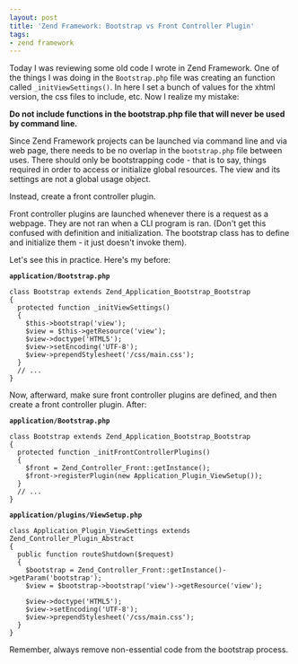 ```yaml
---
layout: post
title: 'Zend Framework: Bootstrap vs Front Controller Plugin'
tags:
- zend framework
---
```

Today I was reviewing some old code I wrote in Zend Framework.  One of the things I was doing in the `Bootstrap.php` file was creating an function called `_initViewSettings()`.  In here I set a bunch of values for the xhtml version, the css files to include, etc.  Now I realize my mistake:

**Do not include functions in the bootstrap.php file that will never be used by command line.**

Since Zend Framework projects can be launched via command line and via web page, there needs to be no overlap in the `bootstrap.php` file between uses.  There should only be bootstrapping code - that is to say, things required in order to access or initialize global resources.  The view and its settings are not a global usage object. 

Instead, create a front controller plugin.

Front controller plugins are launched whenever there is a request as a webpage.  They are not ran when a CLI program is ran.  (Don't get this confused with definition and initialization.  The bootstrap class has to define and initialize them - it just doesn't invoke them).  

Let's see this in practice.  Here's my before:

**`application/Bootstrap.php`**
```php?start_inline=1
class Bootstrap extends Zend_Application_Bootstrap_Bootstrap
{
  protected function _initViewSettings()
  {
    $this->bootstrap('view');
    $view = $this->getResource('view');
    $view->doctype('HTML5');
    $view->setEncoding('UTF-8');
    $view->prependStylesheet('/css/main.css');
  }
  // ...
}
```

Now, afterward, make sure front controller plugins are defined, and then create a front controller plugin.  After:

**`application/Bootstrap.php`**
```php?start_inline=1
class Bootstrap extends Zend_Application_Bootstrap_Bootstrap
{
  protected function _initFrontControllerPlugins()
  {
    $front = Zend_Controller_Front::getInstance();
    $front->registerPlugin(new Application_Plugin_ViewSetup());
  }
  // ...
}
```

**`application/plugins/ViewSetup.php`**

```php?start_inline=1
class Application_Plugin_ViewSettings extends Zend_Controller_Plugin_Abstract
{
  public function routeShutdown($request)
  {
    $bootstrap = Zend_Controller_Front::getInstance()->getParam('bootstrap');
    $view = $bootstrap->bootstrap('view')->getResource('view');

    $view->doctype('HTML5');
    $view->setEncoding('UTF-8');
    $view->prependStylesheet('/css/main.css');
  }
}
```

Remember, always remove non-essential code from the bootstrap process.
